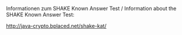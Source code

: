 
Informationen zum SHAKE Known Answer Test / Information about the SHAKE Known Answer Test:

http://java-crypto.bplaced.net/shake-kat/
